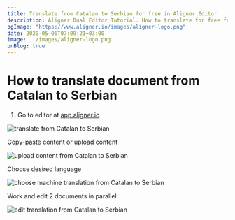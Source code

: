 ```yaml
---
title: Translate from Catalan to Serbian for free in Aligner Editor
description: Aligner Dual Editor Tutorial. How to translate for free from Catalan to Serbian. Aligner is multilingual document management platform. 
ogImage: "https://www.aligner.io/images/aligner-logo.png"
date: 2020-05-06T07:09:21+03:00
image: ../images/aligner-logo.png
onBlog: true
---
```


# How to translate document from Catalan to Serbian

1. Go to editor at [app.aligner.io](https://app.aligner.io "Aligner App web page")

![translate from Catalan to Serbian](../aligner-blank-editor.png "translate from Catalan to Serbian")

Copy-paste content or upload content

![upload content from Catalan to Serbian](../aligner-uploaded-document.png "upload content from Catalan to Serbian")

Choose desired language

![choose machine translation from Catalan to Serbian](../aligner-language-dropdown.png "choose machine translation from Catalan to Serbian")

Work and edit 2 documents in parallel

![edit translation from Catalan to Serbian](../aligner-double-sitded-editor.png "edit translation from Catalan to Serbian")

